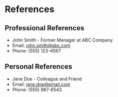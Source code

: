 # References

## Professional References
- John Smith - Former Manager at ABC Company
- Email: john.smith@abc.com
- Phone: (555) 123-4567

## Personal References  
- Jane Doe - Colleague and Friend
- Email: jane.doe@email.com
- Phone: (555) 987-6543
